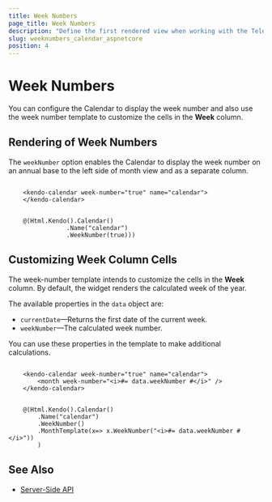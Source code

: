 ```yaml
---
title: Week Numbers
page_title: Week Numbers
description: "Define the first rendered view when working with the Telerik UI Calendar TagHelper for ASP.NET Core (MVC 6 or ASP.NET Core MVC)."
slug: weeknumbers_calendar_aspnetcore
position: 4
---
```


# Week Numbers

You can configure the Calendar to display the week number and also use the week number template to customize the cells in the **Week** column.

## Rendering of Week Numbers

The `weekNumber` option enables the Calendar to display the week number on an annual base to the left side of month view and as a separate column.

```tagHelper

    <kendo-calendar week-number="true" name="calendar">
    </kendo-calendar>
```
```cshtml

    @(Html.Kendo().Calendar()
                .Name("calendar")
                .WeekNumber(true)))
```

## Customizing Week Column Cells

The week-number template intends to customize the cells in the **Week** column. By default, the widget renders the calculated week of the year.

 The available properties in the `data` object are:

* `currentDate`&mdash;Returns the first date of the current week.
* `weekNumber`&mdash;The calculated week number.

You can use these properties in the template to make additional calculations.

```tagHelper

    <kendo-calendar week-number="true" name="calendar">
        <month week-number="<i>#= data.weekNumber #</i>" />
    </kendo-calendar>
```
```cshtml

    @(Html.Kendo().Calendar()
        .Name("calendar")
        .WeekNumber()
        .MonthTemplate(x=> x.WeekNumber("<i>#= data.weekNumber #</i>"))
        )
```

## See Also

* [Server-Side API](/api/calendar)
